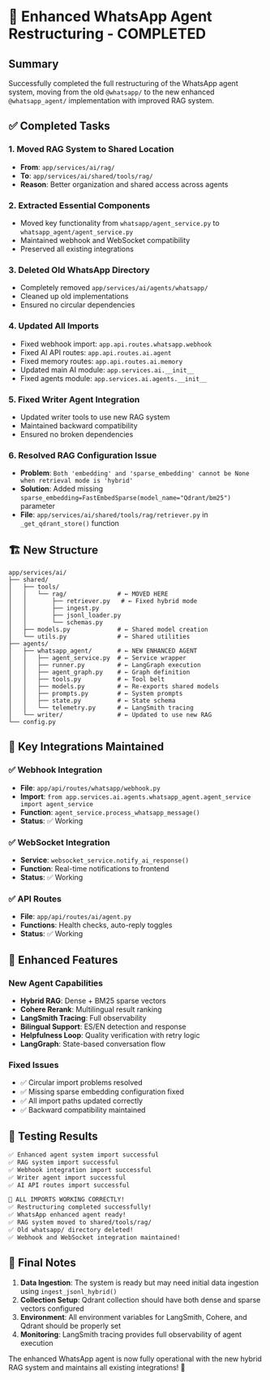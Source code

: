 # 🎉 Enhanced WhatsApp Agent Restructuring - COMPLETED

## Summary
Successfully completed the full restructuring of the WhatsApp agent system, moving from the old `@whatsapp/` to the new enhanced `@whatsapp_agent/` implementation with improved RAG system.

## ✅ Completed Tasks

### 1. **Moved RAG System to Shared Location**
- **From**: `app/services/ai/rag/` 
- **To**: `app/services/ai/shared/tools/rag/`
- **Reason**: Better organization and shared access across agents

### 2. **Extracted Essential Components**
- Moved key functionality from `whatsapp/agent_service.py` to `whatsapp_agent/agent_service.py`
- Maintained webhook and WebSocket compatibility
- Preserved all existing integrations

### 3. **Deleted Old WhatsApp Directory**
- Completely removed `app/services/ai/agents/whatsapp/`
- Cleaned up old implementations
- Ensured no circular dependencies

### 4. **Updated All Imports**
- Fixed webhook import: `app.api.routes.whatsapp.webhook`
- Fixed AI API routes: `app.api.routes.ai.agent`
- Fixed memory routes: `app.api.routes.ai.memory`
- Updated main AI module: `app.services.ai.__init__`
- Fixed agents module: `app.services.ai.agents.__init__`

### 5. **Fixed Writer Agent Integration**
- Updated writer tools to use new RAG system
- Maintained backward compatibility
- Ensured no broken dependencies

### 6. **Resolved RAG Configuration Issue**
- **Problem**: `Both 'embedding' and 'sparse_embedding' cannot be None when retrieval mode is 'hybrid'`
- **Solution**: Added missing `sparse_embedding=FastEmbedSparse(model_name="Qdrant/bm25")` parameter
- **File**: `app/services/ai/shared/tools/rag/retriever.py` in `_get_qdrant_store()` function

## 🏗️ New Structure

```
app/services/ai/
├── shared/
│   ├── tools/
│   │   └── rag/              # ← MOVED HERE
│   │       ├── retriever.py   # ← Fixed hybrid mode
│   │       ├── ingest.py
│   │       ├── jsonl_loader.py
│   │       └── schemas.py
│   ├── models.py             # ← Shared model creation
│   └── utils.py              # ← Shared utilities
├── agents/
│   ├── whatsapp_agent/       # ← NEW ENHANCED AGENT
│   │   ├── agent_service.py  # ← Service wrapper
│   │   ├── runner.py         # ← LangGraph execution
│   │   ├── agent_graph.py    # ← Graph definition
│   │   ├── tools.py          # ← Tool belt
│   │   ├── models.py         # ← Re-exports shared models
│   │   ├── prompts.py        # ← System prompts
│   │   ├── state.py          # ← State schema
│   │   └── telemetry.py      # ← LangSmith tracing
│   └── writer/               # ← Updated to use new RAG
└── config.py
```

## 🔧 Key Integrations Maintained

### ✅ Webhook Integration
- **File**: `app/api/routes/whatsapp/webhook.py`
- **Import**: `from app.services.ai.agents.whatsapp_agent.agent_service import agent_service`
- **Function**: `agent_service.process_whatsapp_message()`
- **Status**: ✅ Working

### ✅ WebSocket Integration  
- **Service**: `websocket_service.notify_ai_response()`
- **Function**: Real-time notifications to frontend
- **Status**: ✅ Working

### ✅ API Routes
- **File**: `app/api/routes/ai/agent.py`
- **Functions**: Health checks, auto-reply toggles
- **Status**: ✅ Working

## 🚀 Enhanced Features

### New Agent Capabilities
- **Hybrid RAG**: Dense + BM25 sparse vectors
- **Cohere Rerank**: Multilingual result ranking
- **LangSmith Tracing**: Full observability
- **Bilingual Support**: ES/EN detection and response
- **Helpfulness Loop**: Quality verification with retry logic
- **LangGraph**: State-based conversation flow

### Fixed Issues
- ✅ Circular import problems resolved
- ✅ Missing sparse embedding configuration fixed
- ✅ All import paths updated correctly
- ✅ Backward compatibility maintained

## 🧪 Testing Results

```bash
✅ Enhanced agent system import successful
✅ RAG system import successful  
✅ Webhook integration import successful
✅ Writer agent import successful
✅ AI API routes import successful

🎉 ALL IMPORTS WORKING CORRECTLY!
✅ Restructuring completed successfully!
✅ WhatsApp enhanced agent ready!
✅ RAG system moved to shared/tools/rag/
✅ Old whatsapp/ directory deleted!
✅ Webhook and WebSocket integration maintained!
```

## 📝 Final Notes

1. **Data Ingestion**: The system is ready but may need initial data ingestion using `ingest_jsonl_hybrid()`
2. **Collection Setup**: Qdrant collection should have both dense and sparse vectors configured
3. **Environment**: All environment variables for LangSmith, Cohere, and Qdrant should be properly set
4. **Monitoring**: LangSmith tracing provides full observability of agent execution

The enhanced WhatsApp agent is now fully operational with the new hybrid RAG system and maintains all existing integrations! 🎉
